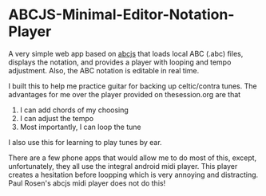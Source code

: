# ABCJS-Minimal-Editor-Notation-Player
A very simple web app based on [abcjs](https://github.com/paulrosen/abcjs) that loads local ABC (.abc) files,
displays the notation, and provides a player with looping and tempo adjustment.
Also, the ABC notation is editable in real time.

I built this to help me practice guitar for backing up celtic/contra tunes. The
advantages for me over the player provided on thesession.org are that
1. I can add chords of my choosing
2. I can adjust the tempo
3. Most importantly, I can loop the tune

I also use this for learning to play tunes by ear.

There are a few phone apps that would allow me to do most of this, except, 
unfortunately, they all use the integral android midi player. This player
creates a hesitation before loopping which is very annoying and distracting.
Paul Rosen's abcjs midi player does not do this!
